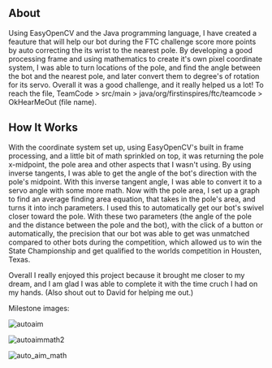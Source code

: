 ## About
Using EasyOpenCV and the Java programming language, I have created a feauture that will help our bot during the FTC challenge score more points by auto correcting the its wrist to the nearest pole. By developing a good processing frame and using mathematics to create it's own pixel coordinate system, I was able to turn locations of the pole, and find the angle between the bot and the nearest pole, and later convert them to degree's of rotation for its servo. Overall it was a good challenge, and it really helped us a lot! To reach the file, TeamCode > src/main > java/org/firstinspires/ftc/teamcode > OkHearMeOut (file name).

## How It Works
With the coordinate system set up, using EasyOpenCV's built in frame processing, and a little bit of math sprinkled on top, it was returning the pole x-midpoint, the pole area and other aspects that I wasn't using. By using inverse tangents, I was able to get the angle of the bot's direction with the pole's midpoint. With this inverse tangent angle, I was able to convert it to a servo angle with some more math. Now with the pole area, I set up a graph to find an average finding area equation, that takes in the pole's area, and turns it into inch parameters. I used this to automatically get our bot's swivel closer toward the pole. With these two parameters (the angle of the pole and the distance between the pole and the bot), with the click of a button or automatically, the precision that our bot was able to get was unmatched compared to other bots during the competition, which allowed us to win the State Championship and get qualified to the worlds competition in Housten, Texas. 

Overall I really enjoyed this project because it brought me closer to my dream, and I am glad I was able to complete it with the time cruch I had on my hands. (Also shout out to David for helping me out.)

Milestone images:

![autoaim](https://user-images.githubusercontent.com/110932395/221076253-981221e3-ba5e-46de-8fb3-60c0c92acedc.jpg)


![autoaimmath2](https://user-images.githubusercontent.com/110932395/221076340-dce8ff40-db9d-427b-ad16-d0201fb9bad4.jpg)


![auto_aim_math](https://user-images.githubusercontent.com/110932395/221076532-d5c98725-39c2-43fc-bcd0-a692e06c8709.jpg)


